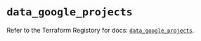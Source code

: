 # `data_google_projects`

Refer to the Terraform Registory for docs: [`data_google_projects`](https://registry.terraform.io/providers/hashicorp/google-beta/5.4.0/docs/data-sources/google_projects).
